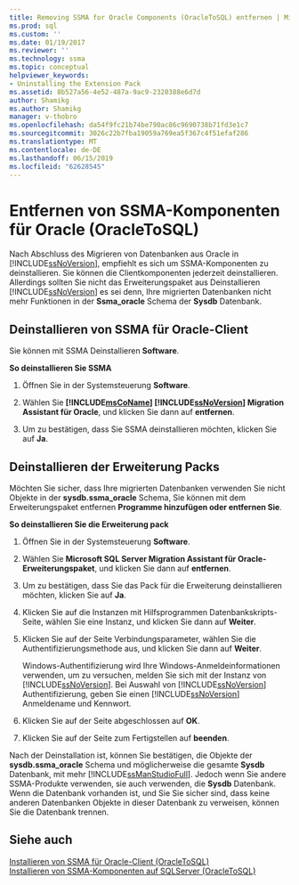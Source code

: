 ```yaml
---
title: Removing SSMA for Oracle Components (OracleToSQL) entfernen | Microsoft-Dokumentation
ms.prod: sql
ms.custom: ''
ms.date: 01/19/2017
ms.reviewer: ''
ms.technology: ssma
ms.topic: conceptual
helpviewer_keywords:
- Uninstalling the Extension Pack
ms.assetid: 8b527a56-4e52-487a-9ac9-2320388e6d7d
author: Shamikg
ms.author: Shamikg
manager: v-thobro
ms.openlocfilehash: da54f9fc21b74be790ac86c9690738b71fd3e1c7
ms.sourcegitcommit: 3026c22b7fba19059a769ea5f367c4f51efaf286
ms.translationtype: MT
ms.contentlocale: de-DE
ms.lasthandoff: 06/15/2019
ms.locfileid: "62628545"
---
```

# <a name="removing-ssma--for-oracle-components-oracletosql"></a>Entfernen von SSMA-Komponenten für Oracle (OracleToSQL)
Nach Abschluss des Migrieren von Datenbanken aus Oracle in [!INCLUDE[ssNoVersion](../../includes/ssnoversion-md.md)], empfiehlt es sich um SSMA-Komponenten zu deinstallieren. Sie können die Clientkomponenten jederzeit deinstallieren. Allerdings sollten Sie nicht das Erweiterungspaket aus Deinstallieren [!INCLUDE[ssNoVersion](../../includes/ssnoversion-md.md)] es sei denn, Ihre migrierten Datenbanken nicht mehr Funktionen in der **Ssma_oracle** Schema der **Sysdb** Datenbank.  
  
## <a name="uninstalling-the-ssma-for-oracle-client"></a>Deinstallieren von SSMA für Oracle-Client  
Sie können mit SSMA Deinstallieren **Software**.  
  
**So deinstallieren Sie SSMA**  
  
1.  Öffnen Sie in der Systemsteuerung **Software**.  
  
2.  Wählen Sie  **[!INCLUDE[msCoName](../../includes/msconame_md.md)] [!INCLUDE[ssNoVersion](../../includes/ssnoversion-md.md)] Migration Assistant für Oracle**, und klicken Sie dann auf **entfernen**.  
  
3.  Um zu bestätigen, dass Sie SSMA deinstallieren möchten, klicken Sie auf **Ja**.  
  
## <a name="uninstalling-the-extension-pack"></a>Deinstallieren der Erweiterung Packs  
Möchten Sie sicher, dass Ihre migrierten Datenbanken verwenden Sie nicht Objekte in der **sysdb.ssma_oracle** Schema, Sie können mit dem Erweiterungspaket entfernen **Programme hinzufügen oder entfernen Sie**.  
  
**So deinstallieren Sie die Erweiterung pack**  
  
1.  Öffnen Sie in der Systemsteuerung **Software**.  
  
2.  Wählen Sie **Microsoft SQL Server Migration Assistant für Oracle-Erweiterungspaket**, und klicken Sie dann auf **entfernen**.  
  
3.  Um zu bestätigen, dass Sie das Pack für die Erweiterung deinstallieren möchten, klicken Sie auf **Ja**.  
  
4.  Klicken Sie auf die Instanzen mit Hilfsprogrammen Datenbankskripts-Seite, wählen Sie eine Instanz, und klicken Sie dann auf **Weiter**.  
  
5.  Klicken Sie auf der Seite Verbindungsparameter, wählen Sie die Authentifizierungsmethode aus, und klicken Sie dann auf **Weiter**.  
  
    Windows-Authentifizierung wird Ihre Windows-Anmeldeinformationen verwenden, um zu versuchen, melden Sie sich mit der Instanz von [!INCLUDE[ssNoVersion](../../includes/ssnoversion-md.md)]. Bei Auswahl von [!INCLUDE[ssNoVersion](../../includes/ssnoversion-md.md)] Authentifizierung, geben Sie einen [!INCLUDE[ssNoVersion](../../includes/ssnoversion-md.md)] Anmeldename und Kennwort.  
  
6.  Klicken Sie auf der Seite abgeschlossen auf **OK**.  
  
7.  Klicken Sie auf der Seite zum Fertigstellen auf **beenden**.  
  
Nach der Deinstallation ist, können Sie bestätigen, die Objekte der **sysdb.ssma_oracle** Schema und möglicherweise die gesamte **Sysdb** Datenbank, mit mehr [!INCLUDE[ssManStudioFull](../../includes/ssmanstudiofull-md.md)]. Jedoch wenn Sie andere SSMA-Produkte verwenden, sie auch verwenden, die **Sysdb** Datenbank. Wenn die Datenbank vorhanden ist, und Sie Sie sicher sind, dass keine anderen Datenbanken Objekte in dieser Datenbank zu verweisen, können Sie die Datenbank trennen.  
  
## <a name="see-also"></a>Siehe auch  
[Installieren von SSMA für Oracle-Client &#40;OracleToSQL&#41;](../../ssma/oracle/installing-ssma-for-oracle-client-oracletosql.md)  
[Installieren von SSMA-Komponenten auf SQLServer &#40;OracleToSQL&#41;](../../ssma/oracle/installing-ssma-components-on-sql-server-oracletosql.md)  
  
